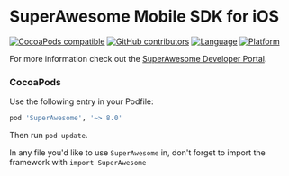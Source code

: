SuperAwesome Mobile SDK for iOS
===============================

[![CocoaPods compatible](https://img.shields.io/cocoapods/v/SuperAwesome.svg)](https://cocoapods.org/pods/SuperAwesome)
[![GitHub contributors](https://img.shields.io/github/contributors/SuperAwesomeLTD/sa-mobile-sdk-ios.svg)]() 
[![Language](https://img.shields.io/badge/language-objectivec-f48041.svg?style=flat)]() 
[![Platform](https://img.shields.io/badge/platform-ios-lightgrey.svg)]()

For more information check out the [SuperAwesome Developer Portal](http://doc.superawesome.tv/sa-mobile-sdk-ios/latest/).


### CocoaPods

Use the following entry in your Podfile:

```rb
pod 'SuperAwesome', '~> 8.0'
```

Then run `pod update`.

In any file you'd like to use `SuperAwesome` in, don't forget to
import the framework with `import SuperAwesome`

